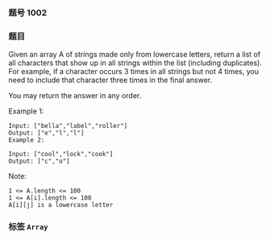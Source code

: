 ### 题号 1002

### 题目

Given an array A of strings made only from lowercase letters, return a list of all characters that show up in all strings within the list (including duplicates).  For example, if a character occurs 3 times in all strings but not 4 times, you need to include that character three times in the final answer.

You may return the answer in any order.



Example 1:

    Input: ["bella","label","roller"]
    Output: ["e","l","l"]
    Example 2:

    Input: ["cool","lock","cook"]
    Output: ["c","o"]


Note:

    1 <= A.length <= 100
    1 <= A[i].length <= 100
    A[i][j] is a lowercase letter

### 标签 ```Array```
